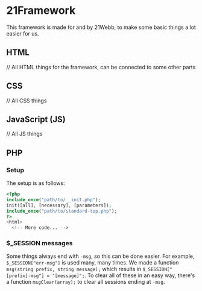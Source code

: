 # 21Framework
This framework is made for and by 21Webb, to make some basic things a lot easier for us.

## HTML
// All HTML things for the framework, can be connected to some other parts

## CSS
// All CSS things

## JavaScript (JS)
// All JS things

## PHP
### Setup
The setup is as follows:
```php
<?php
include_once("path/to/__init.php");
init([all], [necessary], [parameters]);
include_once("path/to/standard-top.php");
?>
<html>
  <!-- More code... -->
```

### $\_SESSION messages
Some things always end with `-msg`, so this can be done easier. For example, `$_SESSION["err-msg"]` is used many, many times. We made a function `msg(string prefix, string message);` which results in `$_SESSION["[prefix]-msg"] = "[message]";`. 
To clear all of these in an easy way, there's a function `msgClear(array);` to clear all sessions ending at `-msg`. 




